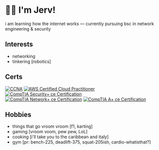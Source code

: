 # 👋🏾 I'm Jerv!

i am learning how the internet works — currently pursuing bsc in network engineering & security

## Interests
- networking
- tinkering [robotics]

## Certs
<!--START_SECTION:badges-->
[![CCNA](https://images.credly.com/size/110x110/images/683783d8-eaac-4c37-a14d-11bd8a36321d/ccna_600.png)](http://www.credly.com/badges/72f65bb2-47dd-4e61-b823-8afacaff2bbb "CCNA")
[![AWS Certified Cloud Practitioner](https://images.credly.com/size/110x110/images/00634f82-b07f-4bbd-a6bb-53de397fc3a6/image.png)](http://www.credly.com/badges/ed0c51d9-2e49-41f2-a003-8613c5735f6a "AWS Certified Cloud Practitioner")
[![CompTIA Security+ ce Certification](https://images.credly.com/size/110x110/images/74790a75-8451-400a-8536-92d792c5184a/CompTIA_Security_2Bce.png)](http://www.credly.com/badges/fcb37b88-7ec4-4d38-ad4a-18ebf649d7e6 "CompTIA Security+ ce Certification")
[![CompTIA Network+ ce Certification](https://images.credly.com/size/110x110/images/e1fc05b2-959b-45a4-8d20-124b1df121fe/CompTIA_Network_2Bce.png)](http://www.credly.com/badges/8130c616-91c5-4795-bc39-3682ddd079f2 "CompTIA Network+ ce Certification")
[![CompTIA A+ ce Certification](https://images.credly.com/size/110x110/images/63482325-a0d6-4f64-ae75-f5f33922c7d0/CompTIA_A_2Bce.png)](http://www.credly.com/badges/abdc80b9-1c51-43ca-94c8-913d124f3dae "CompTIA A+ ce Certification")
<!--END_SECTION:badges-->

## Hobbies
- things that go vroom vroom [f1, karting]
- gaming [vroom voom, pew pew, LoL]
- cooking [i'll take you to the caribbean and italy]
- gym [pr: bench-225, deadlift-375, squat-205ish, cardio-whatisthat?] 

<!--- <a target="_blank" href="https://github-readme-medium-recent-article.vercel.app/medium/@jervlapsley/0"><img src="https://github-readme-medium-recent-article.vercel.app/medium/@jervlapsley/0" alt="Recent Article 0"> --->


